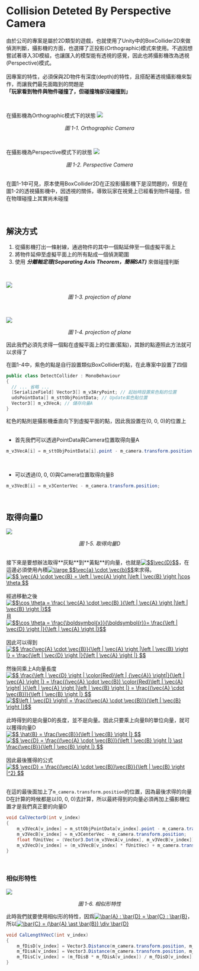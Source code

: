 # Collision Deteted By Perspective Camera

由於公司的專案是屬於2D類型的遊戲，也就使用了Unity中的BoxCollider2D來做偵測判斷，攝影機的方面，也選擇了正投影(Orthographic)模式來使用。不過因想嘗試著導入3D模組，也讓匯入的模型能有透視的感覺，因此也將攝影機改為透視(Perspective)模式。
<br>
<br>
因專案的特性，必須保與2D物件有深度(depth)的特性，且搭配著透視攝影機來製作，而讓我們最先面臨到的問題是<br>
<strong>「玩家看到物件與物件碰撞了，但碰撞塊卻沒碰撞到」</strong>

<br>
<p align="left">
在攝影機為Orthographic模式下的狀態
<img style="margin:auto;"  src="https://github.com/destiny5420/DetectedCollider/blob/SAT_Detected/GithubImage/Artboard_1.png">
</p>
<p align="center"><em>圖 1-1. Orthographic Camera</em></p>

<br>
<p align="left">
在攝影機為Perspective模式下的狀態
<img style="margin:auto;"  src="https://github.com/destiny5420/DetectedCollider/blob/SAT_Detected/GithubImage/Artboard_2.png">
</p>
<p align="center"><em>圖 1-2. Perspective Camera</em></p>

<br>
在圖1-1中可見，原本使用BoxCollider2D在正投影攝影機下是沒問題的，但是在圖1-2的透視攝影機中，因透視的關係，導致玩家在視覺上已經看到物件碰撞，但在物理碰撞上其實尚未碰撞
<br>
<br>
<br>

## 解決方式
1. 從攝影機打出一條射線，通過物件的其中一個點延伸至一個虛擬平面上
2. 將物件延伸至虛擬平面上的所有點成一個偵測範圍
3. 使用 <em>**分離軸定理(Separating Axis Theorem，簡稱SAT)**</em> 來做碰撞判斷

<br>
<p align="left">
<img style="margin:auto;"  src="https://github.com/destiny5420/DetectedCollider/blob/SAT_Detected/GithubImage/Artboard_3.png">
</p>
<p align="center"><em>圖 1-3. projection of plane</em></p>

<br>

<p align="left">
<img style="margin:auto;"  src="https://github.com/destiny5420/DetectedCollider/blob/SAT_Detected/GithubImage/Artboard_4.png">
</p>
<p align="center"><em>圖 1-4. projection of plane</em></p>

因此我們必須先求得一個點在虛擬平面上的位置(藍點)，其餘的點遵照此方法就可以求得了<br>

在圖1-4中，紫色的點是自行設置類似BoxCollider的點，在此專案中設置了四個
```C#
public class DetectCollider : MonoBehaviour
{
  // ... 省略 ...
  [SerializeField] Vector3[] m_v3AryPoint; // 起始時設置紫色點的位置
  udsPointData[] m_sttObjPointData; // Update紫色點位置
  Vector3[] m_v3VecA; // 儲存向量A
}
```

紅色的點則是攝影機垂直向下到虛擬平面的點，因此我設置在(0, 0, 0)的位置上
<br>
<br>

* 首先我們可以透過PointData與Camera位置取得向量A
```C#
m_v3VecA[i] = m_sttObjPointData[i].point - m_camera.transform.position
```

<br>

* 可以透過(0, 0, 0)與Camera位置取得向量B
```C#
m_v3VecB[i] = m_v3CenterVec - m_camera.transform.position;
```

<br>

## 取得向量D
<p align="left">
<img style="margin:auto;"  src="https://github.com/destiny5420/DetectedCollider/blob/SAT_Detected/GithubImage/Artboard_5.png">
</p>
<p align="center"><em>圖 1-5. 取得向量D</em></p>

<br>
接下來是要想辦法取得**灰點**到**黃點**的向量，也就是<a href="https://www.codecogs.com/eqnedit.php?latex=$$\vec{D}$$" target="_blank"><img src="https://latex.codecogs.com/gif.latex?$$\vec{D}$$" title="$$\vec{D}$$" /></a>，在這邊必須使用內積<a href="https://www.codecogs.com/eqnedit.php?latex=\dpi{120}&space;\large&space;$$\vec{a}&space;\cdot&space;\vec{b}$$" target="_blank"><img src="https://latex.codecogs.com/png.latex?\dpi{120}&space;\large&space;$$\vec{a}&space;\cdot&space;\vec{b}$$" title="\large $$\vec{a} \cdot \vec{b}$$" /></a>來求得。<br>
<a href="https://www.codecogs.com/eqnedit.php?latex=$$&space;\vec{A}&space;\cdot&space;\vec{B}&space;=&space;\left&space;|&space;\vec{A}&space;\right&space;|\left&space;|&space;\vec{B}&space;\right&space;|\cos&space;\theta&space;$$" target="_blank"><img src="https://latex.codecogs.com/gif.latex?$$&space;\vec{A}&space;\cdot&space;\vec{B}&space;=&space;\left&space;|&space;\vec{A}&space;\right&space;|\left&space;|&space;\vec{B}&space;\right&space;|\cos&space;\theta&space;$$" title="$$ \vec{A} \cdot \vec{B} = \left | \vec{A} \right |\left | \vec{B} \right |\cos \theta $$" /></a><br><br>
經過移動之後<br>
<a href="https://www.codecogs.com/eqnedit.php?latex=$$\cos&space;\theta&space;=&space;\frac{&space;\vec{A}&space;\cdot&space;\vec{B}&space;}{\left&space;|&space;\vec{A}&space;\right&space;|\left&space;|&space;\vec{B}&space;\right&space;|}$$" target="_blank"><img src="https://latex.codecogs.com/gif.latex?$$\cos&space;\theta&space;=&space;\frac{&space;\vec{A}&space;\cdot&space;\vec{B}&space;}{\left&space;|&space;\vec{A}&space;\right&space;|\left&space;|&space;\vec{B}&space;\right&space;|}$$" title="$$\cos \theta = \frac{ \vec{A} \cdot \vec{B} }{\left | \vec{A} \right |\left | \vec{B} \right |}$$" /></a><br>
且<br>
<a href="https://www.codecogs.com/eqnedit.php?latex=$$\cos&space;\theta&space;=&space;\frac{\boldsymbol{x}}{\boldsymbol{r}}=&space;\frac{\left&space;|&space;\vec{D}&space;\right&space;|}{\left&space;|&space;\vec{A}&space;\right&space;|}$$" target="_blank"><img src="https://latex.codecogs.com/gif.latex?$$\cos&space;\theta&space;=&space;\frac{\boldsymbol{x}}{\boldsymbol{r}}=&space;\frac{\left&space;|&space;\vec{D}&space;\right&space;|}{\left&space;|&space;\vec{A}&space;\right&space;|}$$" title="$$\cos \theta = \frac{\boldsymbol{x}}{\boldsymbol{r}}= \frac{\left | \vec{D} \right |}{\left | \vec{A} \right |}$$" /></a><br><br>
因此可以得到<br>
<a href="https://www.codecogs.com/eqnedit.php?latex=$$&space;\frac{\vec{A}&space;\cdot&space;\vec{B}}{\left&space;|&space;\vec{A}&space;\right&space;|\left&space;|&space;\vec{B}&space;\right&space;|}&space;=&space;\frac{\left&space;|&space;\vec{D}&space;\right&space;|}{\left&space;|&space;\vec{A}&space;\right&space;|}&space;$$" target="_blank"><img src="https://latex.codecogs.com/png.latex?$$&space;\frac{\vec{A}&space;\cdot&space;\vec{B}}{\left&space;|&space;\vec{A}&space;\right&space;|\left&space;|&space;\vec{B}&space;\right&space;|}&space;=&space;\frac{\left&space;|&space;\vec{D}&space;\right&space;|}{\left&space;|&space;\vec{A}&space;\right&space;|}&space;$$" title="$$ \frac{\vec{A} \cdot \vec{B}}{\left | \vec{A} \right |\left | \vec{B} \right |} = \frac{\left | \vec{D} \right |}{\left | \vec{A} \right |} $$" /></a><br><br>
然後同乘上A向量長度<br>
<a href="https://www.codecogs.com/eqnedit.php?latex=$$&space;\frac{\left&space;|&space;\vec{D}&space;\right&space;|&space;\color{Red}\left&space;|&space;{\vec{A}}&space;\right|}{\left&space;|&space;\vec{A}&space;\right&space;|}&space;=&space;\frac{(\vec{A}&space;\cdot&space;\vec{B})&space;\color{Red}\left&space;|&space;\vec{A}&space;\right|&space;}{\left&space;|&space;\vec{A}&space;\right&space;|\left&space;|&space;\vec{B}&space;\right&space;|}&space;=&space;\frac{(\vec{A}&space;\cdot&space;\vec{B})}{\left&space;|&space;\vec{B}&space;\right&space;|}&space;$$" target="_blank"><img src="https://latex.codecogs.com/gif.latex?$$&space;\frac{\left&space;|&space;\vec{D}&space;\right&space;|&space;\color{Red}\left&space;|&space;{\vec{A}}&space;\right|}{\left&space;|&space;\vec{A}&space;\right&space;|}&space;=&space;\frac{(\vec{A}&space;\cdot&space;\vec{B})&space;\color{Red}\left&space;|&space;\vec{A}&space;\right|&space;}{\left&space;|&space;\vec{A}&space;\right&space;|\left&space;|&space;\vec{B}&space;\right&space;|}&space;=&space;\frac{(\vec{A}&space;\cdot&space;\vec{B})}{\left&space;|&space;\vec{B}&space;\right&space;|}&space;$$" title="$$ \frac{\left | \vec{D} \right | \color{Red}\left | {\vec{A}} \right|}{\left | \vec{A} \right |} = \frac{(\vec{A} \cdot \vec{B}) \color{Red}\left | \vec{A} \right| }{\left | \vec{A} \right |\left | \vec{B} \right |} = \frac{(\vec{A} \cdot \vec{B})}{\left | \vec{B} \right |} $$" /></a><br>
<a href="https://www.codecogs.com/eqnedit.php?latex=$$\left&space;|&space;\vec{D}&space;\right|&space;=&space;\frac{(\vec{A}&space;\cdot&space;\vec{B})}{\left&space;|&space;\vec{B}&space;\right&space;|}$$" target="_blank"><img src="https://latex.codecogs.com/gif.latex?$$\left&space;|&space;\vec{D}&space;\right|&space;=&space;\frac{(\vec{A}&space;\cdot&space;\vec{B})}{\left&space;|&space;\vec{B}&space;\right&space;|}$$" title="$$\left | \vec{D} \right| = \frac{(\vec{A} \cdot \vec{B})}{\left | \vec{B} \right |}$$" /></a><br><br>
此時得到的是向量D的長度，並不是向量。因此只要乘上向量B的單位向量，就可以獲得向量D<br>
<a href="https://www.codecogs.com/eqnedit.php?latex=$$&space;\hat{B}&space;=&space;\frac{\vec{B}}{\left&space;|&space;\vec{B}&space;\right&space;|}&space;$$" target="_blank"><img src="https://latex.codecogs.com/png.latex?$$&space;\hat{B}&space;=&space;\frac{\vec{B}}{\left&space;|&space;\vec{B}&space;\right&space;|}&space;$$" title="$$ \hat{B} = \frac{\vec{B}}{\left | \vec{B} \right |} $$" /></a><br>
<a href="https://www.codecogs.com/eqnedit.php?latex=$$&space;\vec{D}&space;=&space;\frac{(\vec{A}&space;\cdot&space;\vec{B})}{\left&space;|&space;\vec{B}&space;\right&space;|}&space;\ast&space;\frac{\vec{B}}{\left&space;|&space;\vec{B}&space;\right&space;|}&space;$$" target="_blank"><img src="https://latex.codecogs.com/png.latex?$$&space;\vec{D}&space;=&space;\frac{(\vec{A}&space;\cdot&space;\vec{B})}{\left&space;|&space;\vec{B}&space;\right&space;|}&space;\ast&space;\frac{\vec{B}}{\left&space;|&space;\vec{B}&space;\right&space;|}&space;$$" title="$$ \vec{D} = \frac{(\vec{A} \cdot \vec{B})}{\left | \vec{B} \right |} \ast \frac{\vec{B}}{\left | \vec{B} \right |} $$" /></a><br><br>
因此最後獲得的公式<br>
<a href="https://www.codecogs.com/eqnedit.php?latex=$$&space;\vec{D}&space;=&space;\frac{(\vec{A}&space;\cdot&space;\vec{B})\vec{B}}{\left&space;|&space;\vec{B}&space;\right&space;|^2}&space;$$" target="_blank"><img src="https://latex.codecogs.com/png.latex?$$&space;\vec{D}&space;=&space;\frac{(\vec{A}&space;\cdot&space;\vec{B})\vec{B}}{\left&space;|&space;\vec{B}&space;\right&space;|^2}&space;$$" title="$$ \vec{D} = \frac{(\vec{A} \cdot \vec{B})\vec{B}}{\left | \vec{B} \right |^2} $$" /></a>
<br>
<br>

在這的最後面加上了`m_camera.transform.position`的位置，因為最後求得的向量D在計算的時候都是以(0, 0, 0)去計算，所以最終得到的向量必須再加上攝影機位置才是我們真正要的向量D
```C#
void CalVectorD(int v_index)
{
    m_v3VecA[v_index] = m_sttObjPointData[v_index].point - m_camera.transform.position;
    m_v3VecB[v_index] = m_v3CenterVec - m_camera.transform.position;
    float fUnitVec = (Vector3.Dot(m_v3VecA[v_index], m_v3VecB[v_index]) / Common.DisForVector3(m_v3VecB[v_index]));
    m_v3VecD[v_index] = (m_v3VecB[v_index] * fUnitVec) + m_camera.transform.position;
}
```
<br>

### 相似形特性
<p align="left">
<img style="margin:auto;"  src="https://github.com/destiny5420/DetectedCollider/blob/SAT_Detected/GithubImage/Artboard_6.png">
</p>
<p align="center"><em>圖 1-6. 相似形特性</em></p>
此時我們就要使用相似形的特性，因爲<a href="https://www.codecogs.com/eqnedit.php?latex=\bar{A}&space;:&space;\bar{D}&space;=&space;\bar{C}&space;:&space;\bar{B}" target="_blank"><img src="https://latex.codecogs.com/png.latex?\bar{A}&space;:&space;\bar{D}&space;=&space;\bar{C}&space;:&space;\bar{B}" title="\bar{A} : \bar{D} = \bar{C} : \bar{B}" /></a>，所以<a href="https://www.codecogs.com/eqnedit.php?latex=\bar{C}&space;=&space;(\bar{A}&space;\ast&space;\bar{B})&space;\div&space;\bar{D}" target="_blank"><img src="https://latex.codecogs.com/png.latex?\bar{C}&space;=&space;(\bar{A}&space;\ast&space;\bar{B})&space;\div&space;\bar{D}" title="\bar{C} = (\bar{A} \ast \bar{B}) \div \bar{D}" /></a>

```C#
void CalLengthVecC(int v_index)
{
    m_fDisD[v_index] = Vector3.Distance(m_camera.transform.position, m_v3VecD[v_index]);
    m_fDisA[v_index] = Vector3.Distance(m_camera.transform.position, m_sttObjPointData[v_index].point);
    m_fDisC[v_index] = (m_fDisB * m_fDisA[v_index]) / m_fDisD[v_index];
}
```

